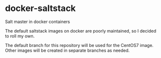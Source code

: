 # docker-saltstack
Salt master in docker containers

The default saltstack images on docker are poorly maintained, so I decided to
roll my own.

The default branch for this repository will be used for the CentOS7 image. Other
images will be created in separate branches as needed.

